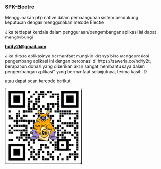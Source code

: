 <h3>SPK-Electre</h3>
<p>
  Menggunakan php native dalam pembangunan sistem pendukung keputusan dengan menggunakan metode Electre
</p>
<p>
Jika terdapat kendala dalam penggunaan/pengembangan aplikasi ini dapat menghubungi  
</p>

<b>hd4y2t@gmail.com</b>

<p>Jika dirasa aplikasinya bermanfaat mungkin kiranya bisa mengapresiasi pengembang aplikasi ini dengan berdonasi di https://saweria.co/hd4y2t, berapapun donasi yang diberikan akan sangat membantu saya dalam pengembangan aplikasi" yang bermanfaat selanjutnya, terima kasih :D </p>

<p>atau dapat scan barcode berikut</p>
    <a href="https://saweria.co/hd4y2t">
        <img src="https://raw.githubusercontent.com/hd4y2t/hd4y2t/main/assets/img/qrcode.png" height="250" witdh="250">
    </a>
